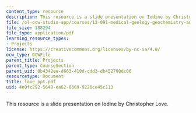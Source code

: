 ```yaml
---
content_type: resource
description: This resource is a slide presentation on Iodine by Christopher Love.
file: /ol-ocw-studio-app/courses/12-091-medical-geology-geochemistry-an-exposure-january-iap-2006/4e0fc2925649ea6283699226ce45c113_love_ppt.pdf
file_size: 188294
file_type: application/pdf
learning_resource_types:
- Projects
license: https://creativecommons.org/licenses/by-nc-sa/4.0/
ocw_type: OCWFile
parent_title: Projects
parent_type: CourseSection
parent_uid: 0b4342ee-d663-410d-cdd3-db452780dc06
resourcetype: Document
title: love_ppt.pdf
uid: 4e0fc292-5649-ea62-8369-9226ce45c113
---
```

This resource is a slide presentation on Iodine by Christopher Love.